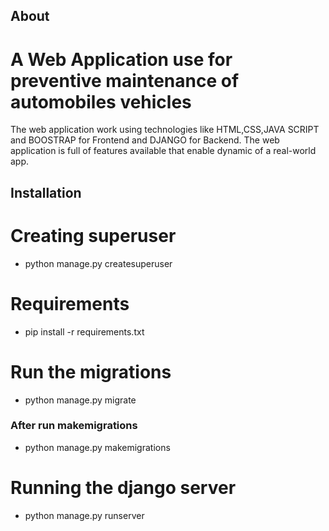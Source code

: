 ## About
# A Web Application use for preventive maintenance of automobiles vehicles
The web application work using technologies like HTML,CSS,JAVA SCRIPT and BOOSTRAP for Frontend and DJANGO for Backend.
The web application is full of features available that enable dynamic of a real-world app.

## Installation

# Creating superuser
* python manage.py createsuperuser

# Requirements
* pip install -r requirements.txt

# Run the migrations
* python manage.py migrate
### After run makemigrations
* python manage.py makemigrations

# Running the django server
* python manage.py runserver 
